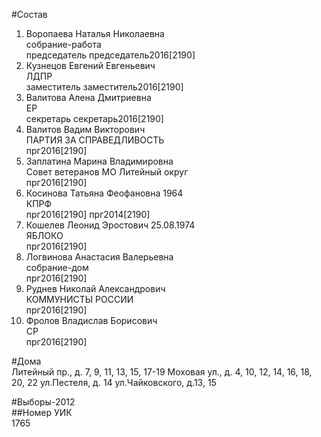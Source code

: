 #Состав  
1. Воропаева Наталья Николаевна  
    собрание-работа  
    председатель председатель2016[2190]  
2. Кузнецов Евгений Евгеньевич  
    ЛДПР  
    заместитель заместитель2016[2190]  
3. Валитова Алена Дмитриевна  
    ЕР  
    секретарь секретарь2016[2190]  
4. Валитов Вадим Викторович  
    ПАРТИЯ ЗА СПРАВЕДЛИВОСТЬ  
    прг2016[2190]  
5. Заплатина Марина Владимировна  
    Совет ветеранов МО Литейный округ  
    прг2016[2190]  
6. Косинова Татьяна Феофановна 1964  
    КПРФ  
    прг2016[2190] прг2014[2190]  
7. Кошелев Леонид Эростович 25.08.1974  
    ЯБЛОКО  
    прг2016[2190]  
8. Логвинова Анастасия Валерьевна  
    собрание-дом  
    прг2016[2190]  
9. Руднев Николай Александрович  
    КОММУНИСТЫ РОССИИ  
    прг2016[2190]  
10. Фролов Владислав Борисович  
    СР  
    прг2016[2190]  
  
#Дома  
Литейный пр., д. 7, 9, 11, 13, 15, 17-19 Моховая ул., д. 4, 10, 12, 14, 16, 18, 20, 22 ул.Пестеля, д. 14 ул.Чайковского, д.13, 15  
  
#Выборы-2012  
##Номер УИК  
1765  
